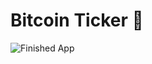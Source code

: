 


# Bitcoin Ticker 🤑


![Finished App](https://github.com/londonappbrewery/Images/blob/master/bitcoin-flutter-demo.gif)
